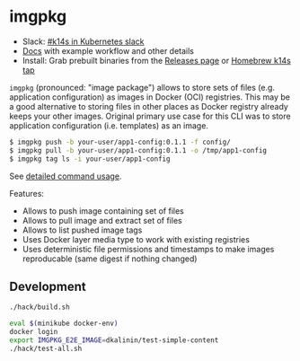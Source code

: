 # imgpkg

- Slack: [#k14s in Kubernetes slack](https://slack.kubernetes.io)
- [Docs](docs/README.md) with example workflow and other details
- Install: Grab prebuilt binaries from the [Releases page](https://github.com/k14s/imgpkg/releases) or [Homebrew k14s tap](https://github.com/k14s/homebrew-tap)

`imgpkg` (pronounced: "image package") allows to store sets of files (e.g. application configuration) as images in Docker (OCI) registries. This may be a good alternative to storing files in other places as Docker registry already keeps your other images. Original primary use case for this CLI was to store application configuration (i.e. templates) as an image.

```bash
$ imgpkg push -b your-user/app1-config:0.1.1 -f config/
$ imgpkg pull -b your-user/app1-config:0.1.1 -o /tmp/app1-config
$ imgpkg tag ls -i your-user/app1-config
```

See [detailed command usage](docs/commands.md).

Features:

- Allows to push image containing set of files
- Allows to pull image and extract set of files
- Allows to list pushed image tags
- Uses Docker layer media type to work with existing registries
- Uses deterministic file permissions and timestamps to make images reproducable (same digest if nothing changed)

## Development

```bash
./hack/build.sh

eval $(minikube docker-env)
docker login
export IMGPKG_E2E_IMAGE=dkalinin/test-simple-content
./hack/test-all.sh
```
